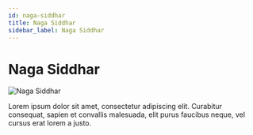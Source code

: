 ```yaml
---
id: naga-siddhar
title: Naga Siddhar
sidebar_label: Naga Siddhar
---
```


# Naga Siddhar

![Naga Siddhar](/img/exampleimg.png)


Lorem ipsum dolor sit amet, consectetur adipiscing elit. Curabitur consequat, sapien et convallis malesuada, elit purus faucibus neque, vel cursus erat lorem a justo.

